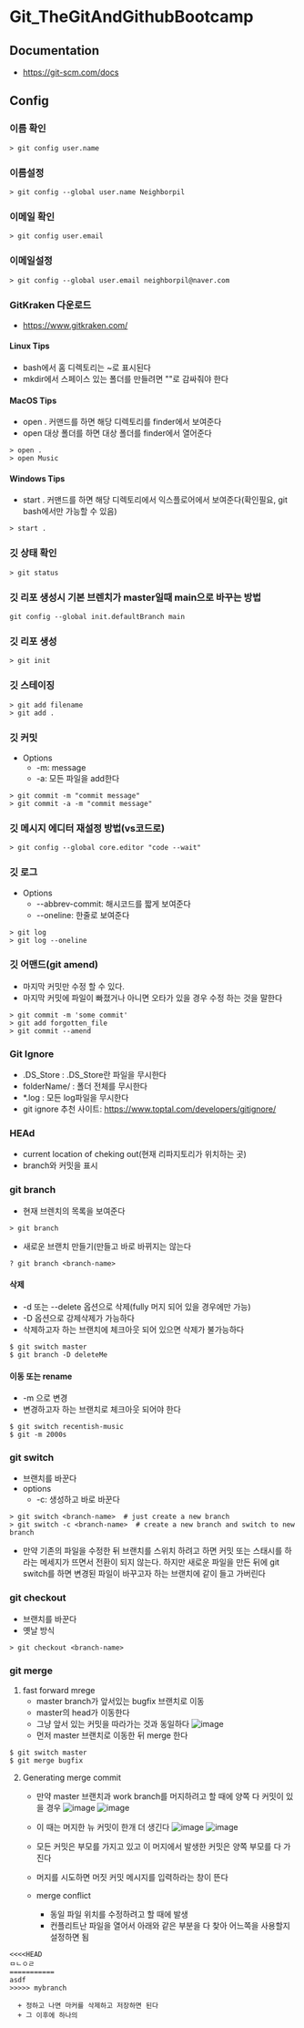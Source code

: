 # Git_TheGitAndGithubBootcamp

## Documentation
 - https://git-scm.com/docs

## Config

### 이름 확인
```
> git config user.name
```

### 이름설정
```
> git config --global user.name Neighborpil
```

### 이메일 확인
```
> git config user.email
```

### 이메일설정
```
> git config --global user.email neighborpil@naver.com
```

### GitKraken 다운로드
 - https://www.gitkraken.com/
 
#### Linux Tips
 - bash에서 홈 디렉토리는 ~로 표시된다
 - mkdir에서 스페이스 있는 폴더를 만들려면 ""로 감싸줘야 한다
 
 
#### MacOS Tips
 - open . 커맨드를 하면 해당 디렉토리를 finder에서 보여준다
 - open 대상 폴더를 하면 대상 폴더를 finder에서 열어준다
```
> open .
> open Music 
```

#### Windows Tips
 - start . 커맨드를 하면 해당 디렉토리에서 익스플로어에서 보여준다(확인필요, git bash에서만 가능할 수 있음)
```
> start .
```

### 깃 상태 확인
```
> git status
```


### 깃 리포 생성시 기본 브렌치가 master일때 main으로 바꾸는 방법
```
git config --global init.defaultBranch main
```


### 깃 리포 생성
```
> git init
```

###  깃 스테이징
```
> git add filename
> git add .
```

### 깃 커밋
 - Options
    + -m: message
    + -a: 모든 파일을 add한다
```
> git commit -m "commit message"
> git commit -a -m "commit message"
```

### 깃 메시지 에디터 재설정 방법(vs코드로)
```
> git config --global core.editor "code --wait"
```

### 깃 로그
 - Options
    + --abbrev-commit: 해시코드를 짧게 보여준다
    + --oneline: 한줄로 보여준다 
```
> git log
> git log --oneline
```

### 깃 어맨드(git amend)
 - 마지막 커밋만 수정 할 수 있다.
 - 마지막 커밋에 파일이 빠졌거나 아니면 오타가 있을 경우 수정 하는 것을 말한다
```
> git commit -m 'some commit'
> git add forgotten_file
> git commit --amend

```
 
### Git Ignore
 - .DS_Store : .DS_Store란 파일을 무시한다
 - folderName/ : 폴더 전체를 무시한다
 - *.log : 모든 log파일을 무시한다
 - git ignore 추천 사이트: https://www.toptal.com/developers/gitignore/


### HEAd
 - current location of cheking out(현재 리파지토리가 위치하는 곳)
 - branch와 커밋을 표시
 

### git branch
 - 현재 브렌치의 목록을 보여준다
```
> git branch
```
 - 새로운 브랜치 만들기(만들고 바로 바뀌지는 않는다
```
? git branch <branch-name>
```
#### 삭제
 - -d 또는 --delete 옵션으로 삭제(fully  머지 되어 있을 경우에만 가능)
 - -D 옵션으로 강제삭제가 가능하다
 - 삭제하고자 하는 브랜치에 체크아웃 되어 있으면 삭제가 불가능하다
```
$ git switch master
$ git branch -D deleteMe
```

#### 이동 또는 rename
 - -m 으로 변경
 - 변경하고자 하는 브랜치로 체크아웃 되어야 한다
```
$ git switch recentish-music
$ git -m 2000s
```

### git switch
 - 브랜치를 바꾼다
 - options
    + -c: 생성하고 바로 바꾼다
```
> git switch <branch-name>  # just create a new branch
> git switch -c <branch-name>  # create a new branch and switch to new branch

```
 - 만약 기존의 파일을 수정한 뒤 브랜치를 스위치 하려고 하면 커밋 또는 스태시를 하라는 메세지가 뜨면서 전환이 되지 않는다.
   하지만 새로운 파일을 만든 뒤에 git switch를 하면 변경된 파일이 바꾸고자 하는 브랜치에 같이 들고 가버린다

### git checkout
 - 브랜치를 바꾼다
 - 옛날 방식
```
> git checkout <branch-name>
```

### git merge
1. fast forward mrege
   - master branch가 앞서있는 bugfix 브랜치로 이동
   - master의 head가 이동한다
   - 그냥 앞서 있는 커밋을 따라가는 것과 동일하다
![image](https://user-images.githubusercontent.com/22423285/217854709-e6e190d4-1fe3-443f-ae6f-4988719a435a.png)
   - 먼저 master 브랜치로 이동한 뒤 merge 한다
```
$ git switch master
$ git merge bugfix
```

2. Generating merge commit
   - 만약 master 브랜치과 work branch를 머지하려고 할 때에 양쪽 다 커밋이 있을 경우
![image](https://user-images.githubusercontent.com/22423285/217853769-543f6c85-5223-4602-ad8f-7233b0632244.png)
![image](https://user-images.githubusercontent.com/22423285/217860254-4e4c6b10-6131-42fe-a76c-dd0cf22d3a24.png)
   - 이 때는 머지한 뉴 커밋이 한개 더 생긴다
![image](https://user-images.githubusercontent.com/22423285/217855088-36beedfa-518b-4ba3-b5ee-9c0470829d6a.png)
![image](https://user-images.githubusercontent.com/22423285/217861503-58e6a522-0099-4e28-b5e8-c574137f4e85.png)

   - 모든 커밋은 부모를 가지고 있고 이 머지에서 발생한 커밋은 양쪽 부모를 다 가진다
   - 머지를 시도하면 머짓 커밋 메시지를 입력하라는 창이 뜬다
   - merge conflict
      + 동일 파일 위치를 수정하려고 할 때에 발생
      + 컨플리트난 파일을 열어서 아래와 같은 부분을 다 찾아 어느쪽을 사용할지 설정하면 됨
```
<<<<HEAD
ㅁㄴㅇㄹ
===========
asdf
>>>>> mybranch
```
      + 정하고 나면 마커를 삭제하고 저장하면 된다
      + 그 이후에 하나의 








